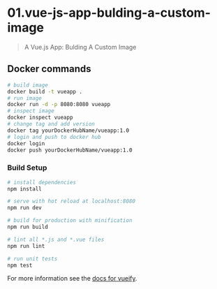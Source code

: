 # 01.vue-js-app-bulding-a-custom-image

> A Vue.js App: Bulding A Custom Image

## Docker commands

``` bash
# build image
docker build -t vueapp .
# run image
docker run -d -p 8080:8080 vueapp
# inspect image
docker inspect vueapp
# change tag and add version
docker tag yourDockerHubName/vueapp:1.0
# login and push to docker hub
docker login
docker push yourDockerHubName/vueapp:1.0
```

### Build Setup

``` bash
# install dependencies
npm install

# serve with hot reload at localhost:8080
npm run dev

# build for production with minification
npm run build

# lint all *.js and *.vue files
npm run lint

# run unit tests
npm test
```

For more information see the [docs for vueify](https://github.com/vuejs/vueify).
